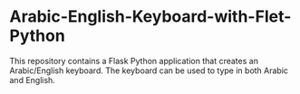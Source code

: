 # Arabic-English-Keyboard-with-Flet-Python
This repository contains a Flask Python application that creates an Arabic/English keyboard. The keyboard can be used to type in both Arabic and English.
